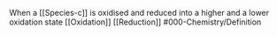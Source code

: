 When a [[Species-c]] is oxidised and reduced into a higher and a lower oxidation state
[[Oxidation]]
[[Reduction]]
#000-Chemistry/Definition